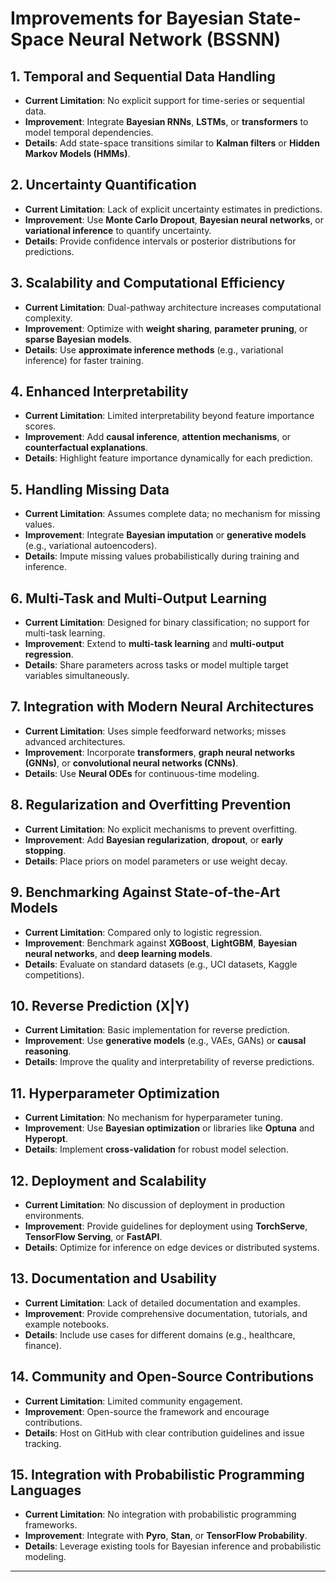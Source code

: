 # Improvements for Bayesian State-Space Neural Network (BSSNN)

## 1. **Temporal and Sequential Data Handling**
   - **Current Limitation**: No explicit support for time-series or sequential data.
   - **Improvement**: Integrate **Bayesian RNNs**, **LSTMs**, or **transformers** to model temporal dependencies.
   - **Details**: Add state-space transitions similar to **Kalman filters** or **Hidden Markov Models (HMMs)**.

## 2. **Uncertainty Quantification**
   - **Current Limitation**: Lack of explicit uncertainty estimates in predictions.
   - **Improvement**: Use **Monte Carlo Dropout**, **Bayesian neural networks**, or **variational inference** to quantify uncertainty.
   - **Details**: Provide confidence intervals or posterior distributions for predictions.

## 3. **Scalability and Computational Efficiency**
   - **Current Limitation**: Dual-pathway architecture increases computational complexity.
   - **Improvement**: Optimize with **weight sharing**, **parameter pruning**, or **sparse Bayesian models**.
   - **Details**: Use **approximate inference methods** (e.g., variational inference) for faster training.

## 4. **Enhanced Interpretability**
   - **Current Limitation**: Limited interpretability beyond feature importance scores.
   - **Improvement**: Add **causal inference**, **attention mechanisms**, or **counterfactual explanations**.
   - **Details**: Highlight feature importance dynamically for each prediction.

## 5. **Handling Missing Data**
   - **Current Limitation**: Assumes complete data; no mechanism for missing values.
   - **Improvement**: Integrate **Bayesian imputation** or **generative models** (e.g., variational autoencoders).
   - **Details**: Impute missing values probabilistically during training and inference.

## 6. **Multi-Task and Multi-Output Learning**
   - **Current Limitation**: Designed for binary classification; no support for multi-task learning.
   - **Improvement**: Extend to **multi-task learning** and **multi-output regression**.
   - **Details**: Share parameters across tasks or model multiple target variables simultaneously.

## 7. **Integration with Modern Neural Architectures**
   - **Current Limitation**: Uses simple feedforward networks; misses advanced architectures.
   - **Improvement**: Incorporate **transformers**, **graph neural networks (GNNs)**, or **convolutional neural networks (CNNs)**.
   - **Details**: Use **Neural ODEs** for continuous-time modeling.

## 8. **Regularization and Overfitting Prevention**
   - **Current Limitation**: No explicit mechanisms to prevent overfitting.
   - **Improvement**: Add **Bayesian regularization**, **dropout**, or **early stopping**.
   - **Details**: Place priors on model parameters or use weight decay.

## 9. **Benchmarking Against State-of-the-Art Models**
   - **Current Limitation**: Compared only to logistic regression.
   - **Improvement**: Benchmark against **XGBoost**, **LightGBM**, **Bayesian neural networks**, and **deep learning models**.
   - **Details**: Evaluate on standard datasets (e.g., UCI datasets, Kaggle competitions).

## 10. **Reverse Prediction (X|Y)**
   - **Current Limitation**: Basic implementation for reverse prediction.
   - **Improvement**: Use **generative models** (e.g., VAEs, GANs) or **causal reasoning**.
   - **Details**: Improve the quality and interpretability of reverse predictions.

## 11. **Hyperparameter Optimization**
   - **Current Limitation**: No mechanism for hyperparameter tuning.
   - **Improvement**: Use **Bayesian optimization** or libraries like **Optuna** and **Hyperopt**.
   - **Details**: Implement **cross-validation** for robust model selection.

## 12. **Deployment and Scalability**
   - **Current Limitation**: No discussion of deployment in production environments.
   - **Improvement**: Provide guidelines for deployment using **TorchServe**, **TensorFlow Serving**, or **FastAPI**.
   - **Details**: Optimize for inference on edge devices or distributed systems.

## 13. **Documentation and Usability**
   - **Current Limitation**: Lack of detailed documentation and examples.
   - **Improvement**: Provide comprehensive documentation, tutorials, and example notebooks.
   - **Details**: Include use cases for different domains (e.g., healthcare, finance).

## 14. **Community and Open-Source Contributions**
   - **Current Limitation**: Limited community engagement.
   - **Improvement**: Open-source the framework and encourage contributions.
   - **Details**: Host on GitHub with clear contribution guidelines and issue tracking.

## 15. **Integration with Probabilistic Programming Languages**
   - **Current Limitation**: No integration with probabilistic programming frameworks.
   - **Improvement**: Integrate with **Pyro**, **Stan**, or **TensorFlow Probability**.
   - **Details**: Leverage existing tools for Bayesian inference and probabilistic modeling.

---